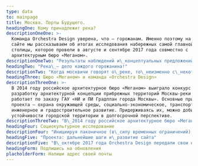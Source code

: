 ```yaml
---
type: data
to: mainpage
title: Москва. Порты Будущего.
headingOne: Кому принадлежит река?
descriptionOneOne: >-
  Команда Orchestra Design уверена, что — горожанам. Именно поэтому на этом
  сайте мы рассказываем об итогах исследования набережных самой главной реки
  столицы, которое провели в августе и сентябре 2017 года совместно с
  архитектурным бюро «Меганом».
descriptionOneTwo: "Результаты наблюдений и\_концептуальных предложений, связанных с\_тем, как повысить привлекательность прибрежных пространств, могут быть интересны всем горожанам: участникам наших исследовательских мероприятий, профессионалам\_— градостроителям, урбанистам и\_архитекторам, жителям Москвы и\_других городов. Делясь информацией, надеемся на\_конструктивный диалог со\_всеми заинтересованными в\_развитии Москвы-реки как общественного пространства."
headingTwo: "Река\_— дело каждого горожанина!"
descriptionTwo: "Когда москвичи говорят о\_реке, то\_неизменно с\_некоторой патетикой вспоминают о\_ее\_географии: «Она\_же через центр идет, все районы соединяет... И\_красивые изгибы...» (жен., 45). А\_ведь Москва-река не\_только связала весь город с\_северо-запада на\_юго-восток, но\_и\_объединила таким образом людей, живущих рядом с\_ней. Поводом объединиться не\_просто по\_формальному принципу может стать участие всех горожан в\_жизни Москвы-реки. Вовлечение всего городского сообщества в\_дискуссию, связанную с\_развитием реки,\_— это потенциал для формулирования общих приоритетов и\_поиска общего языка среди горожан. Также это\_— возможность провозгласить общие ценности, во\_имя которых общество могло\_бы что-то делать консолидировано. А\_река как раз должна всех соединять. Если она выполнит эту задачу, а\_она может ее\_выполнить, и, по\_сути, выполняет, как мы\_видим по\_результатам социологических опросов, то\_это и\_есть проект не\_архитектурный, а\_городской. Проект создания сообщества. И\_это\_то, к\_чему мы\_стремимся в\_будущем. —\_Юрий Григорян, основатель и\_партнер бюро «Меганом», соавтор концепции развития Москвы-реки Влиять на\_будущее реки можно, принимая участие в\_исследованиях, знакомясь с\_разрабатываемыми предложениями по\_развитию общественных пространств, вступая в\_диалог c\_другими горожанами, своими соседями, и\_вынося на\_обсуждение собственные идеи."
headingThree: Бюро «Меганом» и команда «Orchestra Design»
descriptionThreeOne: >-
  В 2014 году российское архитектурное бюро «Меганом» выиграло конкурс на
  разработку архитектурной концепции прибрежных территорий Москвы-реки и сейчас
  работает по заказу ГАУ «НИ и ПИ Градплан города Москвы». Основные принципы
  проекта — охрана окружающей среды, социально-экономическое, транспортное,
  инженерное и градостроительное развитие. Придерживаясь их, можно добиться
  устойчивости городской территории в долгосрочной перспективе.
descriptionThreeTwo: "В\_2014 году российское архитектурное бюро «Меганом» выиграло конкурс на\_разработку архитектурной концепции прибрежных территорий Москвы-реки и\_сейчас работает по\_заказу ГАУ «НИ\_и\_ПИ\_Градплан города Москвы». Основные принципы проекта\_— охрана окружающей среды, социально-экономическое, транспортное, инженерное и\_градостроительное развитие. Придерживаясь\_их, можно добиться устойчивости городской территории в\_долгосрочной перспективе."
headingFour: Социокультурное исследование
descriptionFour: "Инициируя лаконичное (в\_силу временных ограничений) и\_в\_то\_же время масштабное по\_своей географии социокультурное исследование, проведенное в\_августе\_— сентябре 2017\_года, мы\_преследовали сугубо практические цели: —\_определить особенности использования территорий набережных горожанами, живущими и\_работающими вблизи реки; —\_выявить локальные культурные особенности набережных; —\_зафиксировать существующие потенциалы повышения качества жизни и\_времяпрепровождения на\_конкретных участках набережных; —\_предложить варианты моделей функционального и\_сервисного развития нескольких набережных. Рассматривая набережные практически на\_всем протяжении Москвы-реки от\_Филевской поймы до\_Нагатинской, мы\_применяли следующие инструменты исследования: цифровой анализ (контент-анализ и\_анализ геоданных из\_интернет-источников), экспресс-опросы и\_глубинные интервью, фокус-группы, проектные семинары."
headingFive: "Проекта: дальнейшие шаги и\_развитие сайта"
descriptionFive: "В\_октябре 2017 года Orchestra Design передали свои наработки бюро «Меганому», которое разрабатывает проекты архитектурных концепций набережных. Пилотные проекты будут реализованы после согласования с\_заказчиком."
headingForm: Подпишись на обновления
placholderForm: Напиши адрес своей почты
---
```


